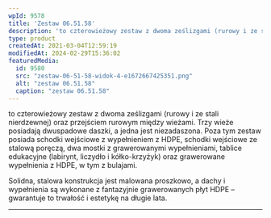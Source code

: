 ```yaml
---
wpId: 9578
title: 'Zestaw 06.51.58'
description: 'to czterowieżowy zestaw z dwoma ześlizgami (rurowy i ze stali nierdzewnej) oraz przejściem rurowym między wieżami. Trzy wieże posiadają dwuspadowe daszki, a jedna jest niezadaszona. Poza tym zestaw posiada schodki wejściowe z wypełnieniem z HDPE, schodki wejściowe ze stalową poręczą, dwa mostki z grawerowanymi wypełnieniami, tablice edukacyjne (labirynt, liczydło i kółko-krzyżyk) oraz grawerowane wypełnienia z ...'
type: product
createdAt: 2021-03-04T12:59:19
modifiedAt: 2024-02-29T15:36:02
featuredMedia:
  id: 9580
  src: "zestaw-06-51-58-widok-4-e1672667425351.png"
  alt: "zestaw 06.51.58"
  caption: "zestaw 06.51.58"
---
```



to czterowieżowy zestaw z dwoma ześlizgami (rurowy i ze stali nierdzewnej) oraz przejściem rurowym między wieżami. Trzy wieże posiadają dwuspadowe daszki, a jedna jest niezadaszona. Poza tym zestaw posiada schodki wejściowe z wypełnieniem z HDPE, schodki wejściowe ze stalową poręczą, dwa mostki z grawerowanymi wypełnieniami, tablice edukacyjne (labirynt, liczydło i kółko-krzyżyk) oraz grawerowane wypełnienia z HDPE, w tym z bulajami.

Solidna, stalowa konstrukcja jest malowana proszkowo, a dachy i wypełnienia są wykonane z fantazyjnie grawerowanych płyt HDPE – gwarantuje to trwałość i estetykę na długie lata.

* * *
